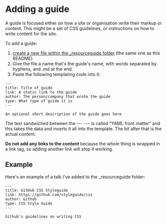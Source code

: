 # Adding a guide

A guide is focused either on how a site or organisation write their markup or content. This might be a set of CSS guidelines, or instructions on how to write content for the site.

To add a guide:

1. [create a new file within the _resourceguide folder](https://github.com/maban/styleguides/new/gh-pages/_resourceguide) (the same one as this README). 
2. Give the file a name that's the guide's name, with words separated by hyphens, and .md at the end.
3. Paste the following templating code into it:

```
---
title: Title of guide
link: A static link to the guide
author: The person/company that wrote the guide
type: What type of guide it is
---

An optional short description of the guide goes here
```

The text sandwiched between the --- --- is called "YAML front matter" and this takes the data and inserts it all into the template. The bit after that is the actual content.

**Do not add any links to the content** because the whole thing is wrapped in a link tag, so adding another link will stop it working.

## Example

Here's an example of a talk I've added to the _resourceguide folder:

```
---
title: GitHub CSS Styleguide
link: https://github.com/styleguide/css
author: Github
type: CSS Style Guide
---

Github's guidelines on writing CSS
```
